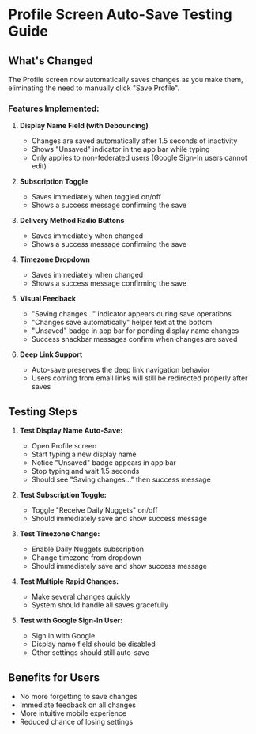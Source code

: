 # Profile Screen Auto-Save Testing Guide

## What's Changed
The Profile screen now automatically saves changes as you make them, eliminating the need to manually click "Save Profile".

### Features Implemented:

1. **Display Name Field (with Debouncing)**
   - Changes are saved automatically after 1.5 seconds of inactivity
   - Shows "Unsaved" indicator in the app bar while typing
   - Only applies to non-federated users (Google Sign-In users cannot edit)

2. **Subscription Toggle**
   - Saves immediately when toggled on/off
   - Shows a success message confirming the save

3. **Delivery Method Radio Buttons**
   - Saves immediately when changed
   - Shows a success message confirming the save

4. **Timezone Dropdown**
   - Saves immediately when changed
   - Shows a success message confirming the save

5. **Visual Feedback**
   - "Saving changes..." indicator appears during save operations
   - "Changes save automatically" helper text at the bottom
   - "Unsaved" badge in app bar for pending display name changes
   - Success snackbar messages confirm when changes are saved

6. **Deep Link Support**
   - Auto-save preserves the deep link navigation behavior
   - Users coming from email links will still be redirected properly after saves

## Testing Steps

1. **Test Display Name Auto-Save:**
   - Open Profile screen
   - Start typing a new display name
   - Notice "Unsaved" badge appears in app bar
   - Stop typing and wait 1.5 seconds
   - Should see "Saving changes..." then success message

2. **Test Subscription Toggle:**
   - Toggle "Receive Daily Nuggets" on/off
   - Should immediately save and show success message

3. **Test Timezone Change:**
   - Enable Daily Nuggets subscription
   - Change timezone from dropdown
   - Should immediately save and show success message

4. **Test Multiple Rapid Changes:**
   - Make several changes quickly
   - System should handle all saves gracefully

5. **Test with Google Sign-In User:**
   - Sign in with Google
   - Display name field should be disabled
   - Other settings should still auto-save

## Benefits for Users
- No more forgetting to save changes
- Immediate feedback on all changes
- More intuitive mobile experience
- Reduced chance of losing settings